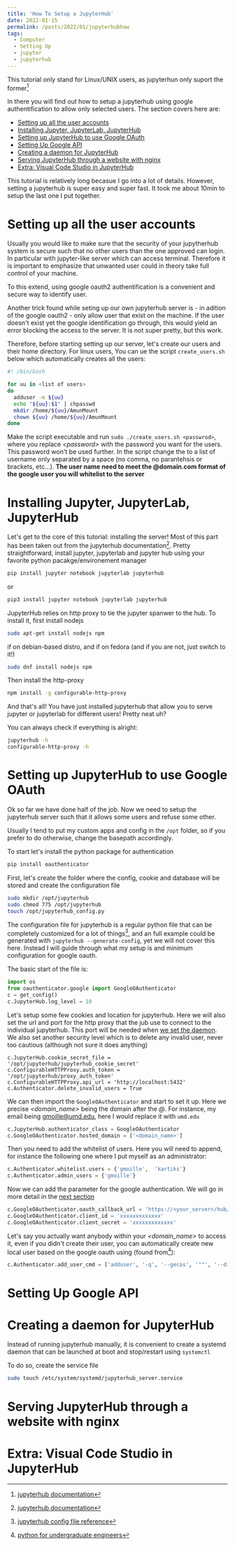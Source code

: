 ```yaml
---
title: 'How To Setup a JupyterHub'
date: 2022-01-15
permalink: /posts/2022/01/jupyterhubhow
tags:
  - Computer
  - Setting Up
  - jupyter
  - jupyterhub
---
```



This tutorial only stand for Linux/UNIX users, as jupyterhun only suport the former[^1]

In there you will find out how to setup a jupyterhub using google authentification to allow only selected users. The section covers here are: 

<!-- TOC -->

- [Setting up all the user accounts](#setting-up-all-the-user-accounts)
- [Installing Jupyter, JupyterLab, JupyterHub](#installing-jupyter-jupyterlab-jupyterhub)
- [Setting up JupyterHub to use Google OAuth](#setting-up-jupyterhub-to-use-google-oauth)
- [Setting Up Google API](#setting-up-google-api)
- [Creating a daemon for JupyterHub](#creating-a-daemon-for-jupyterhub)
- [Serving JupyterHub through a website with nginx](#serving-jupyterhub-through-a-website-with-nginx)
- [Extra: Visual Code Studio in JupyterHub](#extra-visual-code-studio-in-jupyterhub)

<!-- /TOC -->

This tutorial is relatively long becasue I go into a lot of details. However, setting a jupyterhub is super easy and super fast. It took me about 10min to setup the last one I put together.


# Setting up all the user accounts

Usually you would like to make sure that the security of your jupytherhub system is secure such that no other users than the one approved can login. In particular with jupyter-like server which can access terminal. Therefore it is important to emphasize that unwanted user could in theory take full control of your machine. 


To this extend, using google oauth2 authentification is a convenient and secure way to identify user.

Another trick found while seting up our own jupyterhub server is - in adition of the google oauth2 - only allow user that exist on the  machine. If the user doesn't exist yet the google identification go through, this would yield an error blocking the access to the server. It is not super pretty, but this work. 


Therefore, before starting setting up our server, let's create our users and their home directory. For linux users, You can ue the script `create_users.sh` below which automatically creates all the users:


```bash
#! /bin/bash

for uu in <list of users>
do
  adduser -m ${uu}
  echo "${uu}:$1" | chpasswd
  mkdir /home/${uu}/AmunMount
  chown ${uu} /home/${uu}/AmunMount
done
```

 Make the script executable and run `sudo ./create_users.sh <passwrod>`, where you replace _\<password\>_ with the password you want for the users. This password won't be used further. In the script change the _<list of users>_ to a list of username only separated by a space (no comma, no parantehsis or brackets, etc...). **The user name need to meet the <username>@domain.com format of the google user you will whitelist to the server**


# Installing Jupyter, JupyterLab, JupyterHub

Let's get to the core of this tutorial: installing the server! Most of this part has been taken out from the jupyterhub documentation[^1]. Pretty straightforward, install jupyter, jupyterlab and jupyter hub using your favorite python pacakge/environement manager

```bash
pip install jupyter notebook jupyterlab jupyterhub 
```
or 
```bash
pip3 install jupyter notebook jupyterlab jupyterhub 
```

JupyterHub relies on http proxy to tie the jupyter spanwer to the hub. To install it, first install nodejs
```bash
sudo apt-get install nodejs npm
```
if on debian-based distro, and if on fedora (and if you are not, just switch to it!)
```bash
sudo dnf install nodejs npm
```
Then install the http-proxy
```bash 
npm install -g configurable-http-proxy
```
And that's all! You have just installed jupyterhub that allow you to serve jupyter or jupyterlab for different users! Pretty neat uh? 

You can always check if everything is alright:
```bash
jupyterhub -h
configurable-http-proxy -h
```
# Setting up JupyterHub to use Google OAuth

Ok so far we have done half of the job. Now we need to setup the jupyterhub server such that it allows some users and refuse some other. 

Usually I tend to put my custom apps and config in the `/opt` folder, so if you prefer to do otherwise, change the basepath accordingly. 

To start let's install the python package for authentication 

```bash
pip install oauthenticator
```

First, let's create the folder where the config, cookie and database will be stored and create the configuration file

```bash
sudo mkdir /opt/jupyterhub
sudo chmod 775 /opt/jupyterhub
touch /opt/jupyterhub_config.py
```

The configuration file for jupyterhub is a regular python file that can be completely customized for a lot of things[^2], and an full example could be generated with `jupyterhub --generate-config`, yet we will not cover this here. Instead I will guide through what my setup is and minimum configuration for google oauth. 



The basic start of the file is: 

```python
import os
from oauthenticator.google import GoogleOAuthenticator
c = get_config()
c.JupyterHub.log_level = 10
```

Let's setup some few cookies and location for jupyterhub. Here we will also set the url and port for the http proxy that the jub use to connect to the individual jupyterhub. This port will be needed when [we set the daemon](#creating-a-daemon-for-jupyterhub). We also set another security level which is to delete any invalid user, never too cautious (although not sure it does anything)
```
c.JupyterHub.cookie_secret_file = '/opt/jupyterhub/jupyterhub_cookie_secret'
c.ConfigurableHTTPProxy.auth_token = '/opt/jupyterhub/proxy_auth_token'
c.ConfigurableHTTPProxy.api_url = 'http://localhost:5432'
c.Authenticator.delete_invalid_users = True
```

We can then import the `GoogleOAuthenticator` and start to set it up. Here we precise  _\<domain_name\>_ being the domain after the *@*. For instance, my email being gmoille@umd.edu, here I would replace it with `umd.edu`
```python
c.JupyterHub.authenticator_class = GoogleOAuthenticator
c.GoogleOAuthenticator.hosted_domain = ['<domain_name>']
```

Then you need to add the whitelist of users. Here you will need to append, for instance the following one where I put myself as an administrator:
```python
c.Authenticator.whitelist.users = {'gmoille',  'kartiks'}
c.Authenticator.admin_users = {'gmoille'}
```


Now we can add the parameter for the google authentication. We will go in more detail in the [next section](#setting-up-google-api)
```python
c.GoogleOAuthenticator.oauth_callback_url = 'https://<your_server>/hub/oauth_callback'
c.GoogleOAuthenticator.client_id = 'xxxxxxxxxxxxx'
c.GoogleOAuthenticator.client_secret = 'xxxxxxxxxxxxx'
```

Let's say you actually want anybody within your _\<domain_name\>_ to access it, even if you didn't create their user, you can automatically create new local user based on the google oauth using (found from[^3]):
```python
c.Authenticator.add_user_cmd = ['adduser', '-q', '--gecos', '""', '--disabled-password', '--force-badname']
```


# Setting Up Google API

# Creating a daemon for JupyterHub

Instead of running jupyterhub manually, it is convenient to create a systemd daemon that can be launched at boot and stop/restart using `systemctl`

To do so, create the service file 
```bash
sudo touch /etc/system/systemd/jupyterhub_server.service
```




# Serving JupyterHub through a website with nginx

# Extra: Visual Code Studio in JupyterHub

<!-- 
install configurable--http-proxy jupyterhub oauthenticator


reverse nginx

aoauth with google need to configur the dashboard for redirect handshake

install vcode studio in the browser : curl -fsSL https://code-server.dev/install.sh | sh

pip install jupyter-server-proxy

pip install jupyter-vscode-proxy

npmp for the reverse httpp -->

<!-- ```
user = os.getenv('JUPYTERHUB_USER')
c.JupyterHub.base_url = '/imhotep/'
c.JupyterHub.default_url = f'user/{user}/vscode'
```# Reference found on the web  -->

[^1]: [jupyterhub documentation](https://jupyterhub.readthedocs.io/en/stable/quickstart.html)

[^2]: [jupyterhub config file reference](https://jupyterhub.readthedocs.io/en/stable/reference/index.html)

[^3]: [python for undergraduate engineers](https://pythonforundergradengineers.com/add-google-oauth-and-system-service-to-jupyterhub.html)
